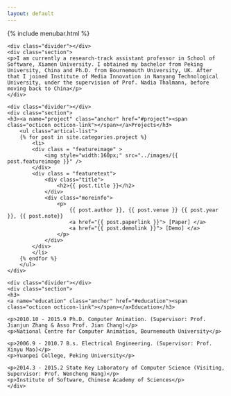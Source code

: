 ```yaml
---
layout: default
---
```

<div class="index-content home">
    <div class="section">
        {% include menubar.html %}
	
	<div class="divider"></div>
	<div class="section">
	<p>I am currently a research-track assistant professor in School of Software, Xiamen University. I obtained my bachelor from Peking University, China and Ph.D. from Bournemouth University, UK. After that I joined Institute of Media Innovation in Nanyang Technological University, under the supervision of Prof. Nadia Thalmann, before moving back to China</p>
	</div>

	<div class="divider"></div>
	<div class="section">
	<h3><a name="project" class="anchor" href="#project"><span class="octicon octicon-link"></span></a>Projects</h3>
		<ul class="artical-list">
		{% for post in site.categories.project %}
		    <li>
			<div class = "featureimage" >
				<img style="width:160px;" src="../images/{{ post.featureimage }}" /> 
			</div>
			<div class = "featuretext">
				<div class="title">
				   	<h2>{{ post.title }}</h2>
				</div>
				<div class="moreinfo">
					<p>
						{{ post.author }}, {{ post.venue }} {{ post.year }}, {{ post.note}}
						<a href="{{ post.paperlink }}"> [Paper] </a>
						<a href="{{ post.demolink }}"> [Demo] </a>
					</p>
				</div>
			</div>		
		    </li>
		{% endfor %}
		</ul>
	</div>

	<div class="divider"></div>
	<div class="section">
	<h3>
	<a name="education" class="anchor" href="#education"><span class="octicon octicon-link"></span></a>Education</h3>

	<p>2010.10 - 2015.9 Ph.D. Computer Animation. (Supervisor: Prof. Jianjun Zhang & Asso Prof. Jian Chang)</p>
	<p>National Centre for Computer Animation, Bournemouth University</p>

	<p>2006.9 - 2010.7 B.s. Electrical Engineering. (Supervisor: Prof. Xinyu Mao)</p>
	<p>Yuanpei College, Peking University</p>

	<p>2014.3 - 2015.2 State Key Laboratory of Computer Science (Visiting, Supervisor: Prof. Wencheng Wang)</p>
	<p>Institute of Software, Chinese Academy of Sciences</p>
	</div>
